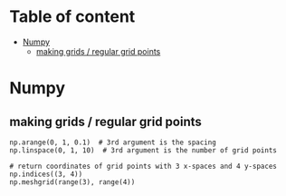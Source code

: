 # Table of content

<!-- toc -->

- [Numpy](#numpy)
  * [making grids / regular grid points](#making-grids--regular-grid-points)

<!-- tocstop -->

# Numpy

## making grids / regular grid points 
```
np.arange(0, 1, 0.1)  # 3rd argument is the spacing
np.linspace(0, 1, 10)  # 3rd argument is the number of grid points

# return coordinates of grid points with 3 x-spaces and 4 y-spaces
np.indices((3, 4))  
np.meshgrid(range(3), range(4))
```

